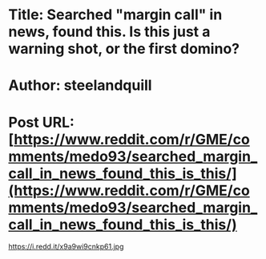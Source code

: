 # Title: Searched "margin call" in news, found this. Is this just a warning shot, or the first domino?
# Author: steelandquill
# Post URL: [https://www.reddit.com/r/GME/comments/medo93/searched_margin_call_in_news_found_this_is_this/](https://www.reddit.com/r/GME/comments/medo93/searched_margin_call_in_news_found_this_is_this/)


https://i.redd.it/x9a9wi9cnkp61.jpg
